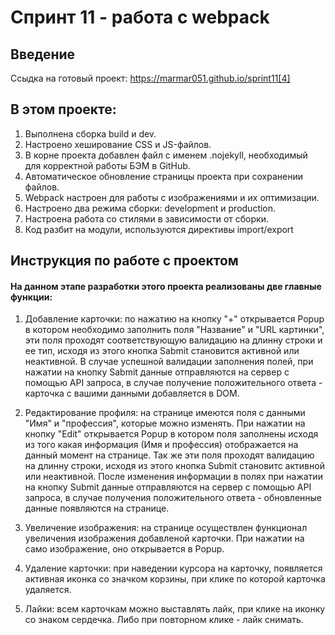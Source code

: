 # Спринт 11 - работа с webpack

## Введение
Ссыдка на готовый проект: https://marmar051.github.io/sprint11[4]


## В этом проекте:
1. Выполнена сборка build и dev.
2. Настроено хеширование CSS и JS-файлов.
3. В корне проекта добавлен файл с именем .nojekyll, необходимый для корректной работы БЭМ в GitHub.
4. Автоматическое обновление страницы проекта при сохранении файлов.
5. Webpack настроен для работы с изображениями и их оптимизации.
6. Настроено два режима сборки: development и production.
7. Настроена работа со стилями в зависимости от сборки.
8. Код разбит на модули, используются директивы import/export


## Инструкция по работе с проектом
#### На данном этапе разработки этого проекта реализованы две главные функции:
1. Добавление карточки: по нажатию на кнопку "+" открывается Popup в котором необходимо заполнить поля "Название" и "URL картинки", эти поля проходят соответствующую валидацию на длинну строки и ее тип, исходя из этого кнопка Sabmit становится активной или неактивной. В случае успешной валидации заполнения полей, при нажатии на кнопку Sabmit данные отправляются на сервер с помощью API запроса, в случае получение положительного ответа - карточка с вашими данными добавляется в DOM.


2. Редактирование профиля: на странице имеются поля с данными "Имя" и "профессия", которые можно изменять. При нажатии на кнопку "Edit" открывается Popup в котором поля заполнены исходя из того какая информация (Имя и профессия) отображается на данный момент на странице. Так же эти поля проходят валидацию на длинну строки, исходя из этого кнопка Submit становитс активной или неактивной. После изменения информации в полях при нажатии на кнопку Submit данные отправляются на сервер с помощью API запроса, в случае получения положительного ответа - обновленные данные появляются на странице.


3. Увеличение изображения: на странице осуществлен функционал увеличения изображения добавленой карточки. При нажатии на само изображение, оно открывается в Popup.

4. Удаление карточки: при наведении курсора на карточку, появляется активная иконка со значком корзины, при клике по которой карточка удаляется.

5. Лайки: всем карточкам можно выставлять лайк, при клике на иконку со знаком сердечка. Либо при повторном клике - лайк снимать.
